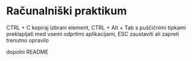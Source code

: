 # Računalniški praktikum
CTRL + C kopiraj izbrani element, CTRL + Alt + Tab s puščičnimi tipkami preklapljati med vsemi odprtimi aplikacijami, ESC zaustaviti ali zapreti trenutno opravilo




dopolni README
